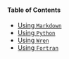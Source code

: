 #### Table of Contents

* [Using <code>Markdown</code>](../programming/using-markdown/using-markdown.md)
* [Using <code>Python</code>](../programming/using-python/readme.md)
* [Using <code>Wren</code>](../programming/using-wren/README.md)
* [Using `Fortran`](../programming/using-fortran/README.md)
